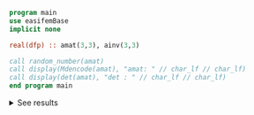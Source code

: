 ```fortran
program main
use easifemBase
implicit none

real(dfp) :: amat(3,3), ainv(3,3)

call random_number(amat)
call display(Mdencode(amat), "amat: " // char_lf // char_lf)
call display(det(amat), "det : " // char_lf // char_lf)
end program main
```

<details>
<summary>See results</summary>
<div>

amat:

|         |         |         |
| ------- | ------- | ------- |
| 0.6584  | 0.74781 | 0.1522  |
| 0.12227 | 0.83529 | 0.23357 |
| 0.19271 | 0.50045 | 0.99899 |

det :

0.399570

</div>
</details>
